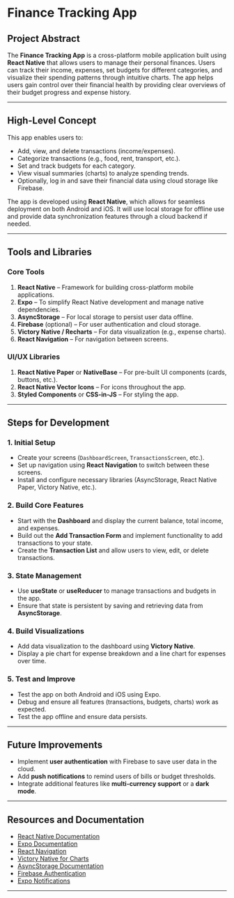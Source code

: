 
# Finance Tracking App

## Project Abstract

The **Finance Tracking App** is a cross-platform mobile application built using **React Native** that allows users to manage their personal finances. Users can track their income, expenses, set budgets for different categories, and visualize their spending patterns through intuitive charts. The app helps users gain control over their financial health by providing clear overviews of their budget progress and expense history.

---

## High-Level Concept

This app enables users to:
- Add, view, and delete transactions (income/expenses).
- Categorize transactions (e.g., food, rent, transport, etc.).
- Set and track budgets for each category.
- View visual summaries (charts) to analyze spending trends.
- Optionally, log in and save their financial data using cloud storage like Firebase.

The app is developed using **React Native**, which allows for seamless deployment on both Android and iOS. It will use local storage for offline use and provide data synchronization features through a cloud backend if needed.

---

## Tools and Libraries

### Core Tools
1. **React Native** – Framework for building cross-platform mobile applications.
2. **Expo** – To simplify React Native development and manage native dependencies.
3. **AsyncStorage** – For local storage to persist user data offline.
4. **Firebase** (optional) – For user authentication and cloud storage.
5. **Victory Native / Recharts** – For data visualization (e.g., expense charts).
6. **React Navigation** – For navigation between screens.

### UI/UX Libraries
1. **React Native Paper** or **NativeBase** – For pre-built UI components (cards, buttons, etc.).
2. **React Native Vector Icons** – For icons throughout the app.
3. **Styled Components** or **CSS-in-JS** – For styling the app.

---

## Steps for Development

### 1. Initial Setup
- Create your screens (`DashboardScreen`, `TransactionsScreen`, etc.).
- Set up navigation using **React Navigation** to switch between these screens.
- Install and configure necessary libraries (AsyncStorage, React Native Paper, Victory Native, etc.).

### 2. Build Core Features
- Start with the **Dashboard** and display the current balance, total income, and expenses.
- Build out the **Add Transaction Form** and implement functionality to add transactions to your state.
- Create the **Transaction List** and allow users to view, edit, or delete transactions.

### 3. State Management
- Use **useState** or **useReducer** to manage transactions and budgets in the app.
- Ensure that state is persistent by saving and retrieving data from **AsyncStorage**.

### 4. Build Visualizations
- Add data visualization to the dashboard using **Victory Native**.
- Display a pie chart for expense breakdown and a line chart for expenses over time.

### 5. Test and Improve
- Test the app on both Android and iOS using Expo.
- Debug and ensure all features (transactions, budgets, charts) work as expected.
- Test the app offline and ensure data persists.

---

## Future Improvements
- Implement **user authentication** with Firebase to save user data in the cloud.
- Add **push notifications** to remind users of bills or budget thresholds.
- Integrate additional features like **multi-currency support** or a **dark mode**.

---

## Resources and Documentation
- [React Native Documentation](https://reactnative.dev/docs/getting-started)
- [Expo Documentation](https://docs.expo.dev/)
- [React Navigation](https://reactnavigation.org/)
- [Victory Native for Charts](https://formidable.com/open-source/victory/docs/native/)
- [AsyncStorage Documentation](https://react-native-async-storage.github.io/async-storage/docs/usage/)
- [Firebase Authentication](https://firebase.google.com/docs/auth)
- [Expo Notifications](https://docs.expo.dev/versions/latest/sdk/notifications/)

---
